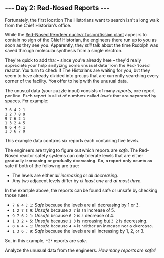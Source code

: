 ## --- Day 2: Red-Nosed Reports ---

Fortunately, the first location The Historians want to search isn't a long walk from the Chief Historian's office.

While the [Red-Nosed Reindeer nuclear fusion/fission plant](https://adventofcode.com/2015/day/19) appears to contain no sign of the Chief Historian, the engineers there run up to you as soon as they see you. Apparently, they *still* talk about the time Rudolph was saved through molecular synthesis from a single electron.

They're quick to add that – since you're already here – they'd really appreciate your help analyzing some unusual data from the Red-Nosed reactor. You turn to check if The Historians are waiting for you, but they seem to have already divided into groups that are currently searching every corner of the facility. You offer to help with the unusual data.

The unusual data (your puzzle input) consists of many *reports*, one report per line. Each report is a list of numbers called *levels* that are separated by spaces. For example:

```
7 6 4 2 1
1 2 7 8 9
9 7 6 2 1
1 3 2 4 5
8 6 4 4 1
1 3 6 7 9
```

This example data contains six reports each containing five levels.

The engineers are trying to figure out which reports are *safe*. The Red-Nosed reactor safety systems can only tolerate levels that are either gradually increasing or gradually decreasing. So, a report only counts as safe if both of the following are true:

-  The levels are either *all increasing* or *all decreasing*.
-  Any two adjacent levels differ by *at least one* and *at most three*.

In the example above, the reports can be found safe or unsafe by checking those rules:

-  `7 6 4 2 1`: *Safe* because the levels are all decreasing by 1 or 2.
-  `1 2 7 8 9`: *Unsafe* because `2 7` is an increase of 5.
-  `9 7 6 2 1`: *Unsafe* because `6 2` is a decrease of 4.
-  `1 3 2 4 5`: *Unsafe* because `1 3` is increasing but `3 2` is decreasing.
-  `8 6 4 4 1`: *Unsafe* because `4 4` is neither an increase nor a decrease.
-  `1 3 6 7 9`: *Safe* because the levels are all increasing by 1, 2, or 3.

So, in this example, `*2*` reports are *safe*.

Analyze the unusual data from the engineers. *How many reports are safe?*
